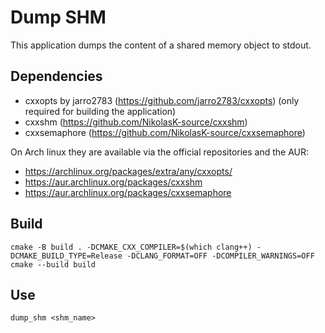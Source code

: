 # Dump SHM

This application dumps the content of a shared memory object to stdout.

## Dependencies
- cxxopts by jarro2783 (https://github.com/jarro2783/cxxopts) (only required for building the application)
- cxxshm (https://github.com/NikolasK-source/cxxshm)
- cxxsemaphore (https://github.com/NikolasK-source/cxxsemaphore)

On Arch linux they are available via the official repositories and the AUR:
- https://archlinux.org/packages/extra/any/cxxopts/
- https://aur.archlinux.org/packages/cxxshm
- https://aur.archlinux.org/packages/cxxsemaphore

## Build
```
cmake -B build . -DCMAKE_CXX_COMPILER=$(which clang++) -DCMAKE_BUILD_TYPE=Release -DCLANG_FORMAT=OFF -DCOMPILER_WARNINGS=OFF
cmake --build build 
```

## Use
```
dump_shm <shm_name>
```
